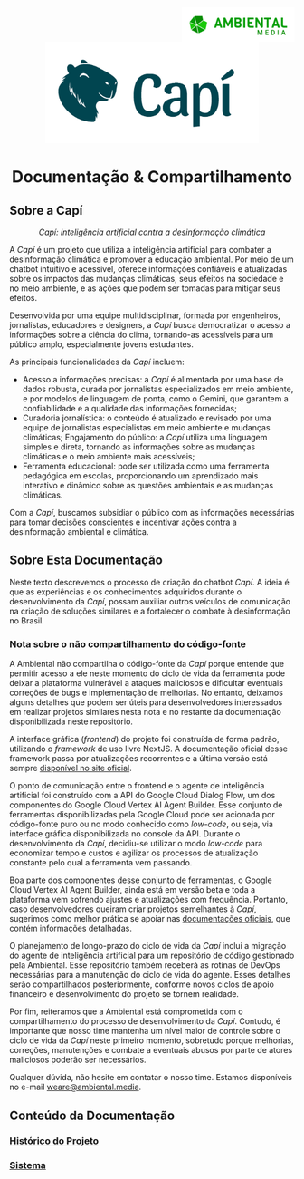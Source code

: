 <img src="_assets/Horizontal-colorido.png" alt="Logo da Ambiental Media" style="float:right" height="60em">

<p align="center" height="120em"><img src="_assets/LOGO-FINAL-capi.png" alt="Logo da Capí, um rosto de uma capivara sorrindo" style="float:left vertical-align:middle" height="180em"></p>

<h1 align="center">Documentação & Compartilhamento</h1>

## Sobre a Capí

<p align="center"><em>Capí: inteligência artificial contra a desinformação climática</em></p>

A *Capí* é um projeto que utiliza a inteligência artificial para combater a desinformação climática e promover a educação ambiental. Por meio de um chatbot intuitivo e acessível, oferece informações confiáveis e atualizadas sobre os impactos das mudanças climáticas, seus efeitos na sociedade e no meio ambiente, e as ações que podem ser tomadas para mitigar seus efeitos.

Desenvolvida por uma equipe multidisciplinar, formada por engenheiros, jornalistas, educadores e designers, a *Capí* busca democratizar o acesso a informações sobre a ciência do clima, tornando-as acessíveis para um público amplo, especialmente jovens estudantes.

As principais funcionalidades da *Capí* incluem:

* Acesso a informações precisas: a *Capí* é alimentada por uma base de dados robusta, curada por jornalistas especializados em meio ambiente, e por modelos de linguagem de ponta, como o Gemini, que garantem a confiabilidade e a qualidade das informações fornecidas;
* Curadoria jornalística: o conteúdo é atualizado e revisado por uma equipe de jornalistas especialistas em meio ambiente e mudanças climáticas;
Engajamento do público: a *Capí* utiliza uma linguagem simples e direta, tornando as informações sobre as mudanças climáticas e o meio ambiente mais acessíveis;
* Ferramenta educacional: pode ser utilizada como uma ferramenta pedagógica em escolas, proporcionando um aprendizado mais interativo e dinâmico sobre as questões ambientais e as mudanças climáticas.

Com a *Capí*, buscamos subsidiar o público com as informações necessárias para tomar decisões conscientes e incentivar ações contra a desinformação ambiental e climática.

## Sobre Esta Documentação

Neste texto descrevemos o processo de criação do chatbot *Capí*. A ideia é que as experiências e os conhecimentos adquiridos durante o desenvolvimento da *Capí*, possam auxiliar outros veículos de comunicação na criação de soluções similares e a fortalecer o combate à desinformação no Brasil.

### Nota sobre o não compartilhamento do código-fonte

A Ambiental não compartilha o código-fonte da *Capí* porque entende que permitir acesso a ele neste momento do ciclo de vida da ferramenta pode deixar a plataforma vulnerável a ataques maliciosos e dificultar eventuais correções de bugs e implementação de melhorias. No entanto, deixamos alguns detalhes que podem ser úteis para desenvolvedores interessados em realizar projetos similares nesta nota e no restante da documentação disponibilizada neste repositório.

A interface gráfica (*frontend*) do projeto foi construída de forma padrão, utilizando o *framework* de uso livre NextJS. A documentação oficial desse framework passa por atualizações recorrentes e a última versão está sempre [disponível no site oficial](https://nextjs.org/docs).

O ponto de comunicação entre o frontend e o agente de inteligência artificial foi construído com a API do Google Cloud Dialog Flow, um dos componentes do Google Cloud Vertex AI Agent Builder. Esse conjunto de ferramentas disponibilizadas pela Google Cloud pode ser acionada por código-fonte puro ou no modo conhecido como *low-code*, ou seja, via interface gráfica disponibilizada no console da API. Durante o desenvolvimento da *Capí*, decidiu-se utilizar o modo *low-code* para economizar tempo e custos e agilizar os processos de atualização constante pelo qual a ferramenta vem passando.

Boa parte dos componentes desse conjunto de ferramentas, o Google Cloud Vertex AI Agent Builder, ainda está em versão beta e toda a plataforma vem sofrendo ajustes e atualizações com frequência. Portanto, caso desenvolvedores queiram criar projetos semelhantes à *Capí*, sugerimos como melhor prática se apoiar nas [documentações oficiais](https://cloud.google.com/dialogflow/cx/docs?hl=pt-br), que contém informações detalhadas.

O planejamento de longo-prazo do ciclo de vida da *Capí* inclui a migração do agente de inteligência artificial para um repositório de código gestionado pela Ambiental. Esse repositório também receberá as rotinas de DevOps necessárias para a manutenção do ciclo de vida do agente. Esses detalhes serão compartilhados posteriormente, conforme novos ciclos de apoio financeiro e desenvolvimento do projeto se tornem realidade.

Por fim, reiteramos que a Ambiental está comprometida com o compartilhamento do processo de desenvolvimento da *Capí*. Contudo, é importante que nosso time mantenha um nível maior de controle sobre o ciclo de vida da *Capí* neste primeiro momento, sobretudo porque melhorias, correções, manutenções e combate a eventuais abusos por parte de atores maliciosos poderão ser necessários.

Qualquer dúvida, não hesite em contatar o nosso time. Estamos disponíveis no e-mail weare@ambiental.media.

## Conteúdo da Documentação

### [Histórico do Projeto](./historico/README.md)
### [Sistema](./sistema/README.md)
